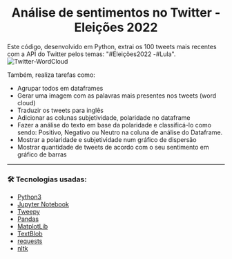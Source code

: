 <h1 align="center">Análise de sentimentos no Twitter - Eleições 2022</h1>

Este código, desenvolvido em Python, extrai os 100 tweets mais recentes com a API do Twitter pelos temas: "#Eleições2022 -#Lula". 
![Twitter-WordCloud](https://user-images.githubusercontent.com/53658838/193143379-2ad57815-7e69-49ee-8e9a-f8e686c60263.png)

Também, realiza tarefas como: 
* Agrupar todos em dataframes
* Gerar uma imagem com as palavras mais presentes nos tweets (word cloud)
* Traduzir os tweets para inglês
* Adicionar as colunas subjetividade, polaridade no dataframe
* Fazer a análise do texto em base da polaridade e classificá-lo como sendo: Positivo, Negativo ou Neutro na coluna de análise do Dataframe.
* Mostrar a polaridade e subjetividade num gráfico de dispersão
* Mostrar quantidade de tweets de acordo com o seu sentimento em gráfico de barras

---
### 🛠 Tecnologias usadas:
  - [Python3](https://www.python.org)
  - [Jupyter Notebook](https://jupyter.org/try)
  - [Tweepy](https://www.tweepy.org)
  - [Pandas](https://pandas.pydata.org)
  - [MatplotLib](https://matplotlib.org)
  - [TextBlob](https://textblob.readthedocs.io/en/dev/)
  - [requests](https://pypi.org/project/requests/)
  - [nltk](https://www.nltk.org)
